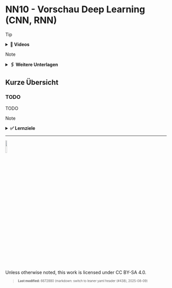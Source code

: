 # NN10 - Vorschau Deep Learning (CNN, RNN)

> [!TIP]
>
> <details>
>
> <summary><strong>🎦 Videos</strong></summary>
>
> - [NN10.1 - TODO](https://youtu.be/TODO)
> - [NN10.2 - TODO](https://youtu.be/TODO)
>
> </details>

> [!NOTE]
>
> <details>
>
> <summary><strong>🖇 Weitere Unterlagen</strong></summary>
>
> - [NN10-CNN.pdf](https://github.com/Artificial-Intelligence-HSBI-TDU/KI-Vorlesung/blob/master/lecture/nn/files/NN10-CNN.pdf)
>
> </details>

## Kurze Übersicht

### TODO

TODO

> [!NOTE]
>
> <details>
>
> <summary><strong>✅ Lernziele</strong></summary>
>
> - k2: TODO
> - k2: TODO
> - k3: TODO
> - k3: TODO
>
> </details>

------------------------------------------------------------------------

<img src="https://licensebuttons.net/l/by-sa/4.0/88x31.png" width="10%">

Unless otherwise noted, this work is licensed under CC BY-SA 4.0.

<blockquote><p><sup><sub><strong>Last modified:</strong> 6672880 (markdown: switch to leaner yaml header (#438), 2025-08-09)<br></sub></sup></p></blockquote>
